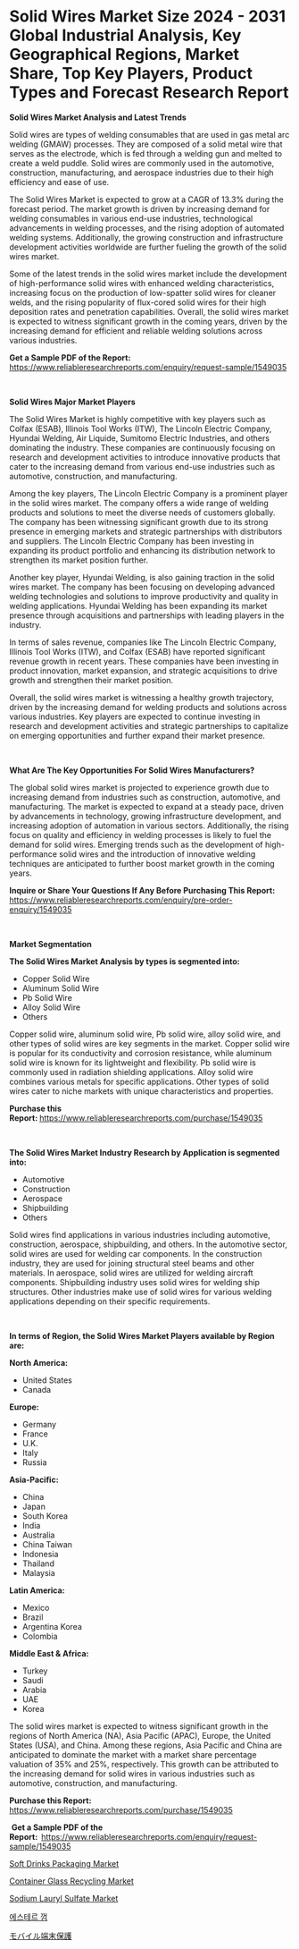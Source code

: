 <p><h1>Solid Wires Market Size 2024 - 2031 Global Industrial Analysis, Key Geographical Regions, Market Share, Top Key Players, Product Types and Forecast Research Report</h1></p><p><strong>Solid Wires Market Analysis and Latest Trends</strong></p>
<p><p>Solid wires are types of welding consumables that are used in gas metal arc welding (GMAW) processes. They are composed of a solid metal wire that serves as the electrode, which is fed through a welding gun and melted to create a weld puddle. Solid wires are commonly used in the automotive, construction, manufacturing, and aerospace industries due to their high efficiency and ease of use.</p><p>The Solid Wires Market is expected to grow at a CAGR of 13.3% during the forecast period. The market growth is driven by increasing demand for welding consumables in various end-use industries, technological advancements in welding processes, and the rising adoption of automated welding systems. Additionally, the growing construction and infrastructure development activities worldwide are further fueling the growth of the solid wires market.</p><p>Some of the latest trends in the solid wires market include the development of high-performance solid wires with enhanced welding characteristics, increasing focus on the production of low-spatter solid wires for cleaner welds, and the rising popularity of flux-cored solid wires for their high deposition rates and penetration capabilities. Overall, the solid wires market is expected to witness significant growth in the coming years, driven by the increasing demand for efficient and reliable welding solutions across various industries.</p></p>
<p><strong>Get a Sample PDF of the Report:&nbsp;</strong> <a href="https://www.reliableresearchreports.com/enquiry/request-sample/1549035">https://www.reliableresearchreports.com/enquiry/request-sample/1549035</a></p>
<p>&nbsp;</p>
<p><strong>Solid Wires Major Market Players</strong></p>
<p><p>The Solid Wires Market is highly competitive with key players such as Colfax (ESAB), Illinois Tool Works (ITW), The Lincoln Electric Company, Hyundai Welding, Air Liquide, Sumitomo Electric Industries, and others dominating the industry. These companies are continuously focusing on research and development activities to introduce innovative products that cater to the increasing demand from various end-use industries such as automotive, construction, and manufacturing.</p><p>Among the key players, The Lincoln Electric Company is a prominent player in the solid wires market. The company offers a wide range of welding products and solutions to meet the diverse needs of customers globally. The company has been witnessing significant growth due to its strong presence in emerging markets and strategic partnerships with distributors and suppliers. The Lincoln Electric Company has been investing in expanding its product portfolio and enhancing its distribution network to strengthen its market position further.</p><p>Another key player, Hyundai Welding, is also gaining traction in the solid wires market. The company has been focusing on developing advanced welding technologies and solutions to improve productivity and quality in welding applications. Hyundai Welding has been expanding its market presence through acquisitions and partnerships with leading players in the industry.</p><p>In terms of sales revenue, companies like The Lincoln Electric Company, Illinois Tool Works (ITW), and Colfax (ESAB) have reported significant revenue growth in recent years. These companies have been investing in product innovation, market expansion, and strategic acquisitions to drive growth and strengthen their market position.</p><p>Overall, the solid wires market is witnessing a healthy growth trajectory, driven by the increasing demand for welding products and solutions across various industries. Key players are expected to continue investing in research and development activities and strategic partnerships to capitalize on emerging opportunities and further expand their market presence.</p></p>
<p>&nbsp;</p>
<p><strong>What Are The Key Opportunities For Solid Wires Manufacturers?</strong></p>
<p><p>The global solid wires market is projected to experience growth due to increasing demand from industries such as construction, automotive, and manufacturing. The market is expected to expand at a steady pace, driven by advancements in technology, growing infrastructure development, and increasing adoption of automation in various sectors. Additionally, the rising focus on quality and efficiency in welding processes is likely to fuel the demand for solid wires. Emerging trends such as the development of high-performance solid wires and the introduction of innovative welding techniques are anticipated to further boost market growth in the coming years.</p></p>
<p><strong>Inquire or Share Your Questions If Any Before Purchasing This Report:</strong> <a href="https://www.reliableresearchreports.com/enquiry/pre-order-enquiry/1549035">https://www.reliableresearchreports.com/enquiry/pre-order-enquiry/1549035</a></p>
<p>&nbsp;</p>
<p><strong>Market Segmentation</strong></p>
<p><strong>The Solid Wires Market Analysis by types is segmented into:</strong></p>
<p><ul><li>Copper Solid Wire</li><li>Aluminum Solid Wire</li><li>Pb Solid Wire</li><li>Alloy Solid Wire</li><li>Others</li></ul></p>
<p><p>Copper solid wire, aluminum solid wire, Pb solid wire, alloy solid wire, and other types of solid wires are key segments in the market. Copper solid wire is popular for its conductivity and corrosion resistance, while aluminum solid wire is known for its lightweight and flexibility. Pb solid wire is commonly used in radiation shielding applications. Alloy solid wire combines various metals for specific applications. Other types of solid wires cater to niche markets with unique characteristics and properties.</p></p>
<p><strong>Purchase this Report:&nbsp;</strong><a href="https://www.reliableresearchreports.com/purchase/1549035">https://www.reliableresearchreports.com/purchase/1549035</a></p>
<p>&nbsp;</p>
<p><strong>The Solid Wires Market Industry Research by Application is segmented into:</strong></p>
<p><ul><li>Automotive</li><li>Construction</li><li>Aerospace</li><li>Shipbuilding</li><li>Others</li></ul></p>
<p><p>Solid wires find applications in various industries including automotive, construction, aerospace, shipbuilding, and others. In the automotive sector, solid wires are used for welding car components. In the construction industry, they are used for joining structural steel beams and other materials. In aerospace, solid wires are utilized for welding aircraft components. Shipbuilding industry uses solid wires for welding ship structures. Other industries make use of solid wires for various welding applications depending on their specific requirements.</p></p>
<p>&nbsp;</p>
<p><strong>In terms of Region, the Solid Wires Market Players available by Region are:</strong></p>
<p>
    <p> <strong> North America: </strong>
        <ul>
            <li>United States</li>
            <li>Canada</li>
        </ul>
        </p> 
    <p> <strong> Europe: </strong>
        <ul>
            <li>Germany</li>
            <li>France</li>
            <li>U.K.</li>
            <li>Italy</li>
            <li>Russia</li>
        </ul>
        </p> 
    <p> <strong> Asia-Pacific: </strong>
        <ul>
            <li>China</li>
            <li>Japan</li>
            <li>South Korea</li>
            <li>India</li>
            <li>Australia</li>
            <li>China Taiwan</li>
            <li>Indonesia</li>
            <li>Thailand</li>
            <li>Malaysia</li>
        </ul>
        </p> 
    <p> <strong> Latin America: </strong>
        <ul>
            <li>Mexico</li>
            <li>Brazil</li>
            <li>Argentina Korea</li>
            <li>Colombia</li>
        </ul>
        </p> 
    <p> <strong> Middle East & Africa: </strong>
        <ul>
            <li>Turkey</li>
            <li>Saudi</li>
            <li>Arabia</li>
            <li>UAE</li>
            <li>Korea</li>
        </ul>
    </p>
    </p>
<p><p>The solid wires market is expected to witness significant growth in the regions of North America (NA), Asia Pacific (APAC), Europe, the United States (USA), and China. Among these regions, Asia Pacific and China are anticipated to dominate the market with a market share percentage valuation of 35% and 25%, respectively. This growth can be attributed to the increasing demand for solid wires in various industries such as automotive, construction, and manufacturing.</p></p>
<p><strong>Purchase this Report: </strong><a href="https://www.reliableresearchreports.com/purchase/1549035">https://www.reliableresearchreports.com/purchase/1549035</a></p>
<p>&nbsp;<strong>Get a Sample PDF of the Report:&nbsp;&nbsp;</strong><a href="https://www.reliableresearchreports.com/enquiry/request-sample/1549035">https://www.reliableresearchreports.com/enquiry/request-sample/1549035</a></p>
<p><strong></strong></p>
<p><p><a href="https://github.com/biheemgalvinlouises6hokrh3h/Market-Research-Report-List-1/blob/main/soft-drinks-packaging-market.md">Soft Drinks Packaging Market</a></p><p><a href="https://issuu.com/reportprime-2/docs/container-glass-recycling-market-size-2030.pptx">Container Glass Recycling Market</a></p><p><a href="https://github.com/guneycigdem35/Market-Research-Report-List-2/blob/main/sodium-lauryl-sulfate-market.md">Sodium Lauryl Sulfate Market</a></p><p><a href="https://github.com/hxzi07639916/Market-Research-Report-List-1/blob/main/5854303192595.md">에스테르 껌</a></p><p><a href="https://github.com/ihabdkwlxs948/Market-Research-Report-List-1/blob/main/5996220192870.md">モバイル端末保護</a></p></p>